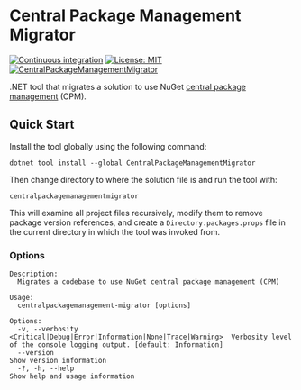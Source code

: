 # Central Package Management Migrator

[![Continuous integration](https://github.com/tetsuo13/AspNetCore.DataProtection.MySql/actions/workflows/ci.yml/badge.svg)](https://github.com/tetsuo13/AspNetCore.DataProtection.MySql/actions/workflows/ci.yml)
[![License: MIT](https://img.shields.io/badge/License-MIT-yellow.svg)](https://opensource.org/licenses/MIT)
[![CentralPackageManagementMigrator](https://img.shields.io/nuget/v/CentralPackageManagementMigrator.svg)](https://www.nuget.org/packages/CentralPackageManagementMigrator/)

.NET tool that migrates a solution to use NuGet [central package management](https://learn.microsoft.com/en-us/nuget/consume-packages/Central-Package-Management) (CPM).

## Quick Start

Install the tool globally using the following command:

```
dotnet tool install --global CentralPackageManagementMigrator
```

Then change directory to where the solution file is and run the tool with:

```
centralpackagemanagementmigrator
```

This will examine all project files recursively, modify them to remove package version references, and create a `Directory.packages.props` file in the current directory in which the tool was invoked from.

### Options

```
Description:
  Migrates a codebase to use NuGet central package management (CPM)

Usage:
  centralpackagemanagement-migrator [options]

Options:
  -v, --verbosity <Critical|Debug|Error|Information|None|Trace|Warning>  Verbosity level of the console logging output. [default: Information]
  --version                                                              Show version information
  -?, -h, --help                                                         Show help and usage information
```

